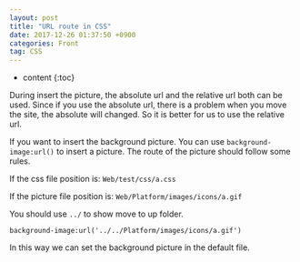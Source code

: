 ```yaml
---
layout: post
title: "URL route in CSS"
date: 2017-12-26 01:37:50 +0900
categories: Front
tag: CSS
---
```


* content
{:toc}




During insert the picture, the absolute url and the relative url both can be used. Since if you use the absolute url, there is a problem when you move the site, the absolute will changed. So it is better for us to use the relative url.

If you want to insert the background picture. You can use `background-image:url()` to insert a picture. The route of the picture should follow some rules.

If the css file position is: `Web/test/css/a.css`

If the picture file position is: `Web/Platform/images/icons/a.gif`

You should use `../` to show move to up folder.

```
background-image:url('../../Platform/images/icons/a.gif')
```

In this way we can set the background picture in the default file.
